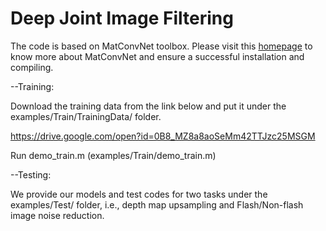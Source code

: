 # Deep Joint Image Filtering

The code is based on MatConvNet toolbox. Please visit this [homepage](http://www.vlfeat.org/matconvnet) to know more about MatConvNet and ensure a successful installation and compiling.

--Training:

Download the training data from the link below and put it under the examples/Train/TrainingData/ folder.

https://drive.google.com/open?id=0B8_MZ8a8aoSeMm42TTJzc25MSGM

Run demo_train.m (examples/Train/demo_train.m)

--Testing:

We provide our models and test codes for two tasks under the examples/Test/ folder, i.e., depth map upsampling and Flash/Non-flash image noise reduction.
